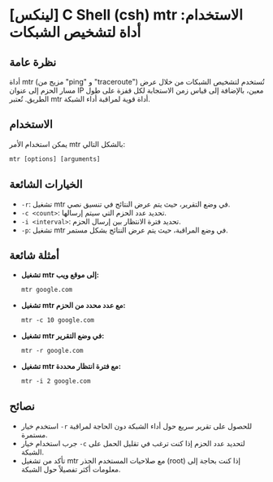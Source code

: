 # [لينكس] C Shell (csh) mtr الاستخدام: أداة لتشخيص الشبكات

## نظرة عامة
أداة mtr (مزيج من "ping" و "traceroute") تُستخدم لتشخيص الشبكات من خلال عرض مسار الحزم إلى عنوان IP معين، بالإضافة إلى قياس زمن الاستجابة لكل قفزة على طول الطريق. تُعتبر mtr أداة قوية لمراقبة أداء الشبكة.

## الاستخدام
يمكن استخدام الأمر mtr بالشكل التالي:

```csh
mtr [options] [arguments]
```

## الخيارات الشائعة
- `-r`: تشغيل mtr في وضع التقرير، حيث يتم عرض النتائج في تنسيق نصي.
- `-c <count>`: تحديد عدد الحزم التي سيتم إرسالها.
- `-i <interval>`: تحديد فترة الانتظار بين إرسال الحزم.
- `-p`: تشغيل mtr في وضع المراقبة، حيث يتم عرض النتائج بشكل مستمر.

## أمثلة شائعة
- **تشغيل mtr إلى موقع ويب:**
  ```csh
  mtr google.com
  ```

- **تشغيل mtr مع عدد محدد من الحزم:**
  ```csh
  mtr -c 10 google.com
  ```

- **تشغيل mtr في وضع التقرير:**
  ```csh
  mtr -r google.com
  ```

- **تشغيل mtr مع فترة انتظار محددة:**
  ```csh
  mtr -i 2 google.com
  ```

## نصائح
- استخدم خيار `-r` للحصول على تقرير سريع حول أداء الشبكة دون الحاجة لمراقبة مستمرة.
- جرب استخدام خيار `-c` لتحديد عدد الحزم إذا كنت ترغب في تقليل الحمل على الشبكة.
- تأكد من تشغيل mtr مع صلاحيات المستخدم الجذر (root) إذا كنت بحاجة إلى معلومات أكثر تفصيلاً حول الشبكة.